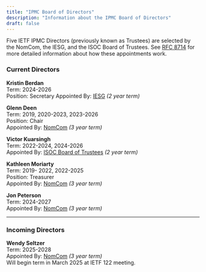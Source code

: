 ```yaml
---
title: "IPMC Board of Directors"
description: "Information about the IPMC Board of Directors"
draft: false
---
```


Five IETF IPMC Directors (previously known as Trustees) are selected by the NomCom, the IESG, and the ISOC Board of Trustees. See [RFC 8714](https://tools.ietf.org/html/rfc8714) for more detailed information about how these appointments work.

### Current Directors

**Kristin Berdan**  
Term: 2024-2026  
Position: Secretary
Appointed By: [IESG](https://mailarchive.ietf.org/arch/msg/ietf-announce/frCOSmyP78jmz_4nFnnUHqU439o/) *(2 year term)*

**Glenn Deen**  
Term: 2019, 2020-2023, 2023-2026  
Position: Chair  
Appointed By: [NomCom](https://mailarchive.ietf.org/arch/msg/ietf-announce/PxcaDGzIOzpGo1l8yxc_U-jA40M/) *(3 year term)*

**Victor Kuarsingh**  
Term: 2022-2024, 2024-2026  
Appointed By: [ISOC Board of Trustees](https://www.internetsociety.org/board-of-trustees/minutes/181/) *(2 year term)*

**Kathleen Moriarty**  
Term:  2019- 2022, 2022-2025  
Position: Treasurer  
Appointed By: [NomCom](https://mailarchive.ietf.org/arch/msg/ietf-announce/FN98CFV-FL2zNjI6623J2M_EoKo/) *(3 year term)*

**Jon Peterson**  
Term: 2024-2027  
Appointed By: [NomCom](https://mailarchive.ietf.org/arch/msg/ietf-announce/QkoQCwiSbsD5EpjInm0B-ytpDRI/) *(3 year term)*

---

### Incoming Directors

**Wendy Seltzer**  
Term: 2025-2028  
Appointed By: [NomCom](https://mailarchive.ietf.org/arch/msg/ietf-announce/0MOtcjEcX0sh8zFhi4SRfOg1u-8/) *(3 year term)*  
Will begin term in March 2025 at IETF 122 meeting.
